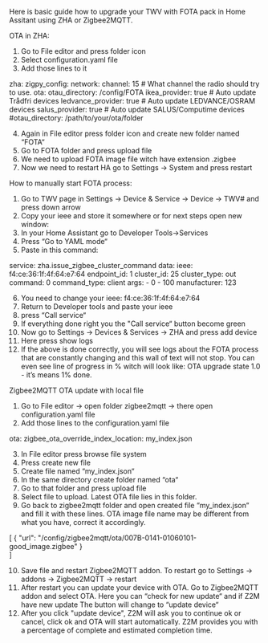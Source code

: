 Here is basic guide how to upgrade your TWV with FOTA pack in Home Assitant using ZHA or Zigbee2MQTT.

OTA in ZHA:
1. Go to File editor and press folder icon
2. Select configuration.yaml file
3. Add those lines to it

zha:
  zigpy_config:
    network:
      channel: 15             # What channel the radio should try to use.
    ota:
      otau_directory: /config/FOTA
      ikea_provider: true                        # Auto update Trådfri devices
      ledvance_provider: true                    # Auto update LEDVANCE/OSRAM devices
      salus_provider: true                       # Auto update SALUS/Computime devices
      #otau_directory: /path/to/your/ota/folder  

4. Again in File editor press folder icon and create new folder named “FOTA“
5. Go to FOTA folder and press upload file
6. We need to upload FOTA image file witch have extension .zigbee
7. Now we need to restart HA go to Settings → System and press restart 


How to manually start FOTA process:
1. Go to TWV page in Settings → Device & Service → Device → TWV# and press down arrow 
2. Copy your ieee and store it somewhere or for next steps open new window:
3. In your Home Assistant go to Developer Tools->Services 
4. Press “Go to YAML mode“
5. Paste in this command:

service: zha.issue_zigbee_cluster_command
data:
  ieee: f4:ce:36:1f:4f:64:e7:64
  endpoint_id: 1
  cluster_id: 25
  cluster_type: out
  command: 0
  command_type: client
  args:
    - 0
    - 100
  manufacturer: 123

6. You need to change your ieee: f4:ce:36:1f:4f:64:e7:64
7. Return to Developer tools and paste your ieee
8. press “Call service“
9. If everything done right you the "Call service“ button become green
10. Now go to Settings → Devices & Services → ZHA and press add device
11. Here press show logs
12. If the above is done correctly, you will see logs about the FOTA process that are constantly changing and this wall of text will not stop. You can even see line of progress in % witch will look like: OTA upgrade state 1.0 - it’s means 1% done.


Zigbee2MQTT OTA update with local file

1. Go to File editor → open folder zigbee2mqtt → there open configuration.yaml file
2. Add those lines to the configuration.yaml file

ota:
    zigbee_ota_override_index_location: my_index.json

3. In File editor press browse file system
4. Press create new file
5. Create file named “my_index.json“
6. In the same directory create folder named “ota“
7. Go to that folder and press upload file
8. Select file to upload. Latest OTA file lies in this folder.
9. Go back to zigbee2mqtt folder and open created file “my_index.json“ and fill it with these lines. OTA image file name may be different from what you have, correct it accordingly. 

[
    {
        "url": "/config/zigbee2mqtt/ota/007B-0141-01060101-good_image.zigbee"
    }    
]
 
10. Save file and restart Zigbee2MQTT addon. To restart go to Settings → addons → Zigbee2MQTT → restart
11. After restart you can update your device with OTA. Go to Zigbee2MQTT addon and select OTA. Here you can “check for new update“ and if Z2M have new update The button will change to “update device“
12. After you click "update device", Z2M will ask you to continue ok or cancel, click ok and OTA will start automatically. Z2M provides you with a percentage of complete and estimated completion time.